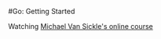 #Go: Getting Started

Watching [Michael Van Sickle's online course](https://app.pluralsight.com/library/courses/go-getting-started/table-of-contents)
